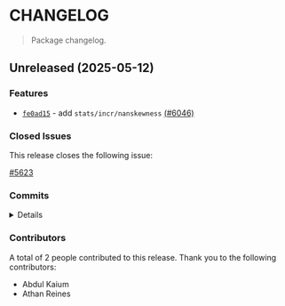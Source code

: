 # CHANGELOG

> Package changelog.

<section class="release" id="unreleased">

## Unreleased (2025-05-12)

<section class="features">

### Features

-   [`fe0ad15`](https://github.com/stdlib-js/stdlib/commit/fe0ad15e0f3be4a610e9e4e3ba6c909e8c307ef1) - add `stats/incr/nanskewness` [(#6046)](https://github.com/stdlib-js/stdlib/pull/6046)

</section>

<!-- /.features -->

<section class="issues">

### Closed Issues

This release closes the following issue:

[#5623](https://github.com/stdlib-js/stdlib/issues/5623)

</section>

<!-- /.issues -->

<section class="commits">

### Commits

<details>

-   [`fe0ad15`](https://github.com/stdlib-js/stdlib/commit/fe0ad15e0f3be4a610e9e4e3ba6c909e8c307ef1) - **feat:** add `stats/incr/nanskewness` [(#6046)](https://github.com/stdlib-js/stdlib/pull/6046) _(by Abdul Kaium, Athan Reines, stdlib-bot)_

</details>

</section>

<!-- /.commits -->

<section class="contributors">

### Contributors

A total of 2 people contributed to this release. Thank you to the following contributors:

-   Abdul Kaium
-   Athan Reines

</section>

<!-- /.contributors -->

</section>

<!-- /.release -->

